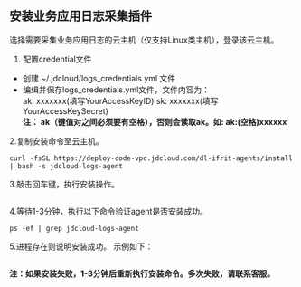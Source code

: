## 安装业务应用日志采集插件 

选择需要采集业务应用日志的云主机（仅支持Linux类主机），登录该云主机。
1. 配置credential文件     
- 创建 ~/.jdcloud/logs_credentials.yml 文件     
- 编缉并保存logs_credentials.yml文件，文件内容为：        
ak: xxxxxxx(填写YourAccessKeyID)       sk: xxxxxxx(填写YourAccessKeySecret)         
**注： ak（键值对之间必须要有空格），否则会读取ak。如: ak:(空格)xxxxxx**

2.复制安装命令至云主机。  

`curl -fsSL https://deploy-code-vpc.jdcloud.com/dl-ifrit-agents/install | bash -s jdcloud-logs-agent`

3.敲击回车键，执行安装操作。   
 	
 ![]()
  
4.等待1-3分钟，执行以下命令验证agent是否安装成功。

`ps -ef | grep jdcloud-logs-agent`

5.进程存在则说明安装成功。 示例如下： 

 ![]()

**注：如果安装失败，1-3分钟后重新执行安装命令。多次失败，请联系客服。**
